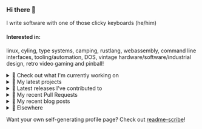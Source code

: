 ### Hi there 👋

I write software with one of those clicky keyboards (he/him)

#### Interested in:
linux, cyling, type systems, camping, rustlang, webassembly, command line interfaces, tooling/automation, DOS, vintage hardware/software/industrial design, retro video gaming and pinball!
<details><summary>👀 Check out what I'm currently working on</summary><br />

- [MetaMask/action-create-release-pr](https://github.com/MetaMask/action-create-release-pr) -  (today)
- [MetaMask/action-require-additional-reviewer](https://github.com/MetaMask/action-require-additional-reviewer) - A GitHub Action that can be used to require additional reviewers of automatically created Pull Requests. (today)
- [MetaMask/action-publish-release](https://github.com/MetaMask/action-publish-release) -  (today)
- [MetaMask/metamask-mobile](https://github.com/MetaMask/metamask-mobile) - Mobile web browser providing access to websites that use the Ethereum blockchain (4 days ago)
- [rickycodes/win98config](https://github.com/rickycodes/win98config) -  (5 days ago)
</details>

<details><summary>🌱 My latest projects</summary><br />

- [rickycodes/win98config](https://github.com/rickycodes/win98config) - 
- [rickycodes/kitties](https://github.com/rickycodes/kitties) - micro site to browse CryptoKitties
- [rickycodes/pve-no-subscription](https://github.com/rickycodes/pve-no-subscription) - Proxmox VE No-Subscription Removal
- [rickycodes/ftse-rs](https://github.com/rickycodes/ftse-rs) - scrape and filter hl.co.uk market summaries
- [rickycodes/card](https://github.com/rickycodes/card) - npx business card built with rust targeting wasm
</details>

<details><summary>🔭 Latest releases I've contributed to</summary><br />

- [MetaMask/action-create-release-pr](https://github.com/MetaMask/action-create-release-pr) ([v1.4.3](https://github.com/MetaMask/action-create-release-pr/releases/tag/v1.4.3), today) - 
- [MetaMask/action-require-additional-reviewer](https://github.com/MetaMask/action-require-additional-reviewer) ([v1.0.5](https://github.com/MetaMask/action-require-additional-reviewer/releases/tag/v1.0.5), today) - A GitHub Action that can be used to require additional reviewers of automatically created Pull Requests.
- [MetaMask/action-publish-release](https://github.com/MetaMask/action-publish-release) ([v2.0.2](https://github.com/MetaMask/action-publish-release/releases/tag/v2.0.2), today) - 
- [MetaMask/metamask-extension](https://github.com/MetaMask/metamask-extension) ([v10.21.0](https://github.com/MetaMask/metamask-extension/releases/tag/v10.21.0), 2 days ago) - :globe_with_meridians: :electric_plug: The MetaMask browser extension enables browsing Ethereum blockchain enabled websites
- [MetaMask/metamask-mobile](https://github.com/MetaMask/metamask-mobile) ([v5.9.0](https://github.com/MetaMask/metamask-mobile/releases/tag/v5.9.0), 4 days ago) - Mobile web browser providing access to websites that use the Ethereum blockchain
</details>

<details><summary>🔨 My recent Pull Requests</summary><br />

- [Bump `@actions/core`](https://github.com/MetaMask/action-create-release-pr/pull/102) on [MetaMask/action-create-release-pr](https://github.com/MetaMask/action-create-release-pr) (today)
- [Remove `set-output`](https://github.com/MetaMask/action-publish-release/pull/55) on [MetaMask/action-publish-release](https://github.com/MetaMask/action-publish-release) (4 days ago)
- [Remove `set-output`](https://github.com/MetaMask/action-require-additional-reviewer/pull/49) on [MetaMask/action-require-additional-reviewer](https://github.com/MetaMask/action-require-additional-reviewer) (4 days ago)
- [Remove `set-output`](https://github.com/MetaMask/action-create-release-pr/pull/100) on [MetaMask/action-create-release-pr](https://github.com/MetaMask/action-create-release-pr) (5 days ago)
- [upgrade yarn to version 3](https://github.com/MetaMask/metamask-mobile/pull/5147) on [MetaMask/metamask-mobile](https://github.com/MetaMask/metamask-mobile) (6 days ago)
</details>

<details><summary>📜 My recent blog posts</summary><br />

- [Publishing my Website to the peer-to-peer Web](//ricky.codes/blog/posts/publishing-to-the-peer-to-peer-web/) (4 years ago)
</details>

<details><summary>🔗 Elsewhere</summary><br />

- Web: https://ricky.codes
- Twitter: https://twitter.com/rickycodes
- Blog: https://ricky.codes/blog
</details>

Want your own self-generating profile page? Check out [readme-scribe](https://github.com/muesli/readme-scribe)!

